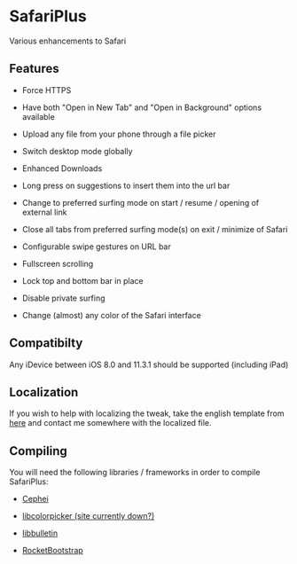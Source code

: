 # SafariPlus
Various enhancements to Safari

## Features
- Force HTTPS

- Have both "Open in New Tab" and "Open in Background" options available

- Upload any file from your phone through a file picker

- Switch desktop mode globally

- Enhanced Downloads

- Long press on suggestions to insert them into the url bar

- Change to preferred surfing mode on start / resume / opening of external link

- Close all tabs from preferred surfing mode(s) on exit / minimize of Safari

- Configurable swipe gestures on URL bar

- Fullscreen scrolling

- Lock top and bottom bar in place

- Disable private surfing

- Change (almost) any color of the Safari interface

## Compatibilty
Any iDevice between iOS 8.0 and 11.3.1 should be supported (including iPad)

## Localization
If you wish to help with localizing the tweak, take the english template from [here](https://github.com/opa334/SafariPlus/blob/master/layout/Library/Application%20Support/SafariPlus.bundle/en.lproj/Localizable.strings) and contact me somewhere with the localized file.

## Compiling
You will need the following libraries / frameworks in order to compile SafariPlus:

- [Cephei](https://hbang.github.io/libcephei/)

- [libcolorpicker (site currently down?)](http://git.pixelfiredev.com/)

- [libbulletin](https://github.com/limneos/libbulletin)

- [RocketBootstrap](https://github.com/rpetrich/RocketBootstrap/)
